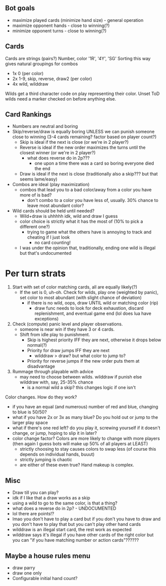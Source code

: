## Bot goals
* maximize played cards (minimize hand size) - general operation
* maximize opponent hands - close to winning(?)
* minimize opponent turns - close to winning(?)

## Cards
Cards are strings (pairs?) Number, color '1R', '4Y', 'SG'
Sorting this way gives natural groupings for combos

* 1x 0 (per color)
* 2x 1-9, skip, reverse, draw2 (per color)
* 4x wild, wilddraw

Wilds get a third character code on play representing their color.
Unset ToD wilds need a marker checked on before anything else.

## Card Rankings
* Numbers are neutral and boring
* Skip/reverse/draw is equally boring UNLESS we can punish someone close to winning (3-4 cards remaining? factor based on player count?)
	* Skip is ideal if the next is close (or we're in 2 player?)
	* Reverse is ideal if the new order maximizes the turns until the closest winner (or we're in 2 player?)
		* what does reverse do in 2p???
			* one upon a time there was a card so boring everyone died the end
	* Draw is ideal if the next is close (traditionally also a skip??? but that seems lame/easy)
* Combos are ideal (play maximization)
	* combos that lead you to a bad color/away from a color you have more of is bad?
		* don't combo to a color you have less of, usually. 30% chance to leave most abundant color?
* Wild cards should be held until needed?
	* Wild+draw is uhhhhh idk, wild and draw I guess
	* color choice is strictly what it has the most of (10% to pick a different one?)
		* trying to game what the others have is annoying to track and cheating if I just look
			* no card counting!
	* I was under the opinion that, traditionally, ending one wild is illegal but that's undocumented

# Per turn strats
1. Start with set of color matching cards, all are equally likely(?)
	* If the set is 0, uh-oh. Check for wilds, play one (weighted by panic), set color to most abundant (with slight chance of deviation)
		* if there is no wild, oops, draw UNTIL wild or matching color (rip)
			* draw func needs to look for deck exhaustion, discard replenishment, and eventual game end (lol does lua have exceptions)
2. Check (compute) panic level and player observations.
	* someone is near win if they have 3 or 4 cards.
	* Shift from idle play to punishment.
		* Skip is highest priority IFF they are next, otherwise it drops below normal(?)
		* Priority for draw jumps IFF they are next
			* wilddraw > draw? but what color to jump to?
		* Priority for reverse jumps if the new order puts them at disadvantage
3. Rummage through playable with advice
	* may need to choose between wilds. wilddraw if punish else wilddraw with, say, 25-35% chance
		* is a normal wild a skip? this changes logic if one isn't


Color changes. How do they work?
* if you have an equal (and numerous) number of red and blue, changing to blue is 50/50?
* what if you have 2x or 3x as many blue? Do you hold out or jump to the larger play space
* what if there's one red left? do you play it, screwing yourself if it doesn't change, or jump, hoping to slip it in later?
* color change factor? Colors are more likely to change with more players (then again I guess bots will make up 50% of all players at LEAST)
	* strictly choosing to stay causes colors to swap less (of course this depends on individual hands, buuut)
	* strictly jumping is chaotic
	* are either of these even true? Hand makeup is complex.

## Misc
* Draw till you can play?
* idk if I like that a draw works as a skip
* using a wild to go to the same color, is that a thing?
* what does a reverse do in 2p? - UNDOCUMENTED
* lol there are points!?
* lmao you don't have to play a card but if you don't you have to draw and you don't have to play that but you can't play other hand cards
* wilddraw is an illegal start card, the rest work as expected
* wilddraw says it's illegal if you have other cards of the right color but you can "if you have matching number or action cards"??????

## Maybe a house rules menu
* draw parry
* draw one only
* Configurable initial hand count?
